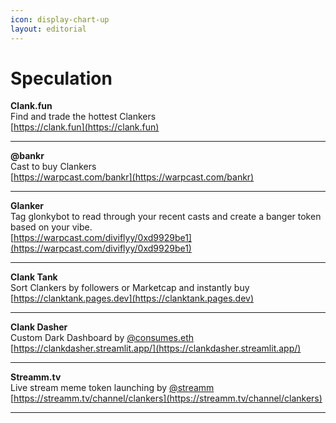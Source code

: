 ```yaml
---
icon: display-chart-up
layout: editorial
---
```


# Speculation

**Clank.fun**\
Find and trade the hottest Clankers\
[https://clank.fun](https://clank.fun)

***

**@bankr**\
Cast to buy Clankers\
[https://warpcast.com/bankr](https://warpcast.com/bankr)

***

**Glanker**\
Tag glonkybot to read through your recent casts and create a banger token based on your vibe.\
[https://warpcast.com/diviflyy/0xd9929be1](https://warpcast.com/diviflyy/0xd9929be1)

***

**Clank Tank**\
Sort Clankers by followers or Marketcap and instantly buy\
[https://clanktank.pages.dev](https://clanktank.pages.dev)

***

**Clank Dasher**\
Custom Dark Dashboard by <a href="https://warpcast.com/consumes.eth/0xb4900369">@consumes.eth</a>\
[https://clankdasher.streamlit.app/](https://clankdasher.streamlit.app/)

***

**Streamm.tv**\
Live stream meme token launching by <a href="https://warpcast.com/streamm/0xa4e9d0d2">@streamm</a>\
[https://streamm.tv/channel/clankers](https://streamm.tv/channel/clankers)

***
